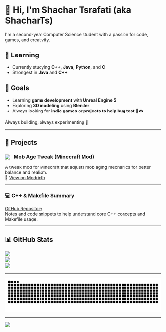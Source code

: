 # 👋 Hi, I'm Shachar Tsrafati (aka ShacharTs)

I'm a second-year Computer Science student with a passion for code, games, and creativity.

## 🧠 Learning
- Currently studying **C++**, **Java**, **Python**, and **C**
- Strongest in **Java** and **C++**

## 🎯 Goals
- Learning **game development** with **Unreal Engine 5**
- Exploring **3D modeling** using **Blender**
- Always looking for **indie games** or **projects to help bug test** 🐛🎮

Always building, always experimenting 🚀

---

## 🚧 Projects

### <img src="https://cdn.modrinth.com/data/cached_images/7a4c18f2a656096c7dba3e6554ee709a9e6edcd4_0.webp" width="24" style="vertical-align: middle; margin-right: 8px;" /> Mob Age Tweak (Minecraft Mod)

A tweak mod for Minecraft that adjusts mob aging mechanics for better balance and realism.  
🔗 [View on Modrinth](https://modrinth.com/mod/mob-age-tweak)




---

### 💻 C++ & Makefile Summary
[GitHub Repository](https://github.com/ShacharTs/C_Plus_Plus-Summary)  
Notes and code snippets to help understand core C++ concepts and Makefile usage.

---

## 📊 GitHub Stats
![](https://github-readme-stats.vercel.app/api?username=ShacharTs&theme=neon&hide_border=false&include_all_commits=false&count_private=false)  
![](https://nirzak-streak-stats.vercel.app/?user=ShacharTs&theme=neon&hide_border=false)  
![](https://github-readme-stats.vercel.app/api/top-langs/?username=ShacharTs&theme=neon&hide_border=false&include_all_commits=false&count_private=false&layout=compact)

---

<img src="https://raw.githubusercontent.com/ShacharTs/ShacharTs/output/snake.svg" alt="Snake animation" />

---

[![](https://visitcount.itsvg.in/api?id=ShacharTs&icon=9&color=0)](https://visitcount.itsvg.in)
